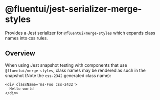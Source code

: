 # @fluentui/jest-serializer-merge-styles

Provides a Jest serializer for `@fluentui/merge-styles` which expands class names into css rules.

## Overview

When using Jest snapshot testing with components that use `@fluentui/merge-styles`, class names may be rendered as such in the snapshot (Note the `css-2342` generated class name):

```
<div className='ms-Foo css-2432'>
  Hello world
</div>
```

